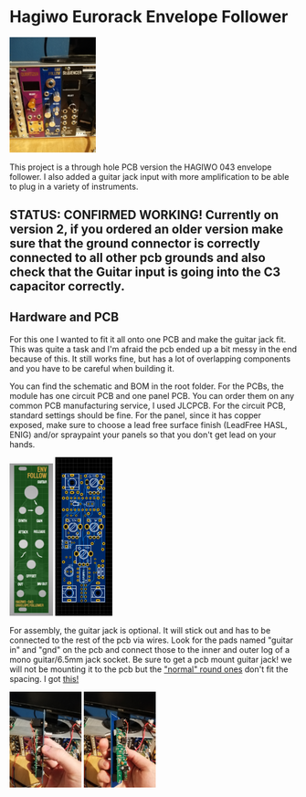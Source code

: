 # Hagiwo Eurorack Envelope Follower
<img src="images/front_in_rack.jpg" width="30%" height="30%">

This project is a through hole PCB version the HAGIWO 043 envelope follower. I also added a guitar jack input with more amplification to be able to plug in a variety of instruments.

## STATUS: CONFIRMED WORKING! Currently on version 2, if you ordered an older version make sure that the ground connector is correctly connected to all other pcb grounds and also check that the Guitar input is going into the C3 capacitor correctly.

## Hardware and PCB
For this one I wanted to fit it all onto one PCB and make the guitar jack fit. This was quite a task and I'm afraid the pcb ended up a bit messy in the end because of this. It still works fine, but has a lot of overlapping components and you have to be careful when building it.

You can find the schematic and BOM in the root folder. 
For the PCBs, the module has one circuit PCB and one panel PCB. 
You can order them on any common PCB manufacturing service, I used JLCPCB. For the circuit PCB, standard settings should be fine.
For the panel, since it has copper exposed, make sure to choose a lead free surface finish (LeadFree HASL, ENIG) and/or spraypaint your panels so that you don't get lead on your hands.

<img src="images/panel_043.JPG" width="15%" height="15%"> <img src="images/pcb_front.png" width="20%" height="20%">

For assembly, the guitar jack is optional. It will stick out and has to be connected to the rest of the pcb via wires. Look for the pads named "guitar in" and "gnd" on the pcb and connect those to the inner and outer log of a mono guitar/6.5mm jack socket.
Be sure to get a pcb mount guitar jack! we will not be mounting it to the pcb but the ["normal" round ones](https://www.conrad.de/de/p/bkl-electronic-1109001-klinken-steckverbinder-6-35-mm-buchse-einbau-vertikal-polzahl-num-2-mono-silber-1-st-732931.html) don't fit the spacing. I got [this!](https://www.reichelt.de/klinkeneinbaubuchse-6-3-mm-mono-2-pol-ebmsv-63-p36198.html?PROVID=2788&gclid=CjwKCAiAsNKQBhAPEiwAB-I5zdQuMwRXD1BioeI2tvVrd7EJKaeRaZpVK8cO38NI3ps_gF-faOb4TRoCZE0QAvD_BwE)

<img src="images/side1.jpg" width="25%" height="25%"> <img src="images/side2.jpg" width="25%" height="25%">

